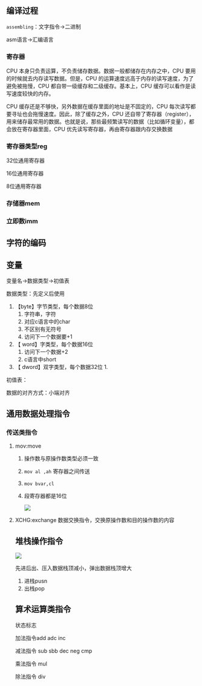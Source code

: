 ## 编译过程

  `assembling`：文字指令→二进制

  asm语言→汇编语言

### 寄存器

  CPU 本身只负责运算，不负责储存数据。数据一般都储存在内存之中，CPU 要用的时候就去内存读写数据。但是，CPU 的运算速度远高于内存的读写速度，为了避免被拖慢，CPU 都自带一级缓存和二级缓存。基本上，CPU 缓存可以看作是读写速度较快的内存。

  CPU 缓存还是不够快，另外数据在缓存里面的地址是不固定的，CPU 每次读写都要寻址也会拖慢速度。因此，除了缓存之外，CPU 还自带了寄存器（register），用来储存最常用的数据。也就是说，那些最频繁读写的数据（比如循环变量），都会放在寄存器里面，CPU 优先读写寄存器，再由寄存器跟内存交换数据

### 寄存器类型reg

32位通用寄存器

16位通用寄存器

8位通用寄存器

### 存储器mem

### 立即数imm

## 字符的编码

## 变量

变量名→数据类型→初值表

数据类型：先定义后使用

1. 【byte】字节类型，每个数据8位
    1. 字符串，字符
    2. 对应c语言中的char
    3. 不区别有无符号
    4. 访问下一个数据要+1
2. 【 word】字类型，每个数据16位
    1. 访问下一个数据+2
    2. c语言中short
3.  【 dword】双字类型，每个数据32位
    1. 

初值表：

数据的对齐方式：小端对齐

## 通用数据处理指令

### 传送类指令

1. mov:move
    1. 操作数与原操作数类型必须一致
    2. `mov al ,ah` 寄存器之间传送
    3. `mov bvar,cl`
    4. 段寄存器都是16位

        ![](https://secure2.wostatic.cn/static/5ncV9qcSfktTzKota2XrwH/image.png?auth_key=1687158323-kQ1x6fDjRM3hA6kgUS86Zo-0-2e2253ae1fc65edc94927a66f6d8ef66)
2. XCHG:exchange
数据交换指令，交换原操作数和目的操作数的内容

    ## 堆栈操作指令

    ![](https://secure2.wostatic.cn/static/iUbMD7811oDSDiA27y1qBh/image.png?auth_key=1687158323-iScfusByiJnw3kirDNtyYU-0-616c138bd76c02de9de31367145585e3)

    先进后出、压入数据栈顶减小，弹出数据栈顶增大

    1. 进栈pusn
    2. 出栈pop

    ## 算术运算类指令

    状态标志

    加法指令add adc inc

    减法指令 sub sbb dec neg cmp

    乘法指令 mul

    除法指令 div